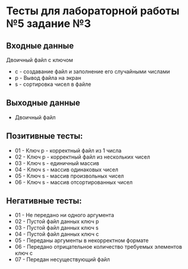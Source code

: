 # Тесты для лабораторной работы №5 задание №3

## Входные данные
Двоичный файл с ключом
- c - создавание файл и заполнение его случайными числами
- p - Вывод файла на экран
- s - сортировка чисел в файле



## Выходные данные
- Двоичный файл


## Позитивные тесты:
- 01 - Ключ p - корректный файл из 1 числа
- 02 - Ключ p - корректный файл из нескольких чисел
- 03 - Ключ s - единичный массив
- 04 - Ключ s - массив одинаковых чисел
- 05 - Ключ s - массив произвольных чисел
- 06 - Ключ s - массив отсортированных чисел



## Негативные тесты:
- 01 - Не передано ни одного аргумента
- 02 - Пустой файл данных ключ p
- 03 - Пустой файл данных ключ s
- 04 - Пустой файл данных ключ c
- 05 - Переданы аргументы в некорректном формате
- 06 - Передано отрицательное количество требуемых элементов ключ c
- 07 - Передан несуществующий файл